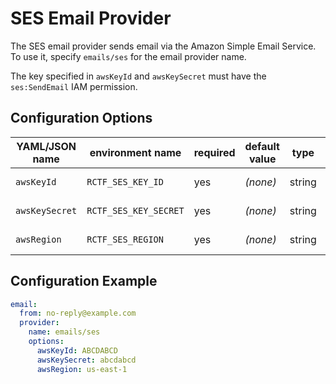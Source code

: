 # SES Email Provider

The SES email provider sends email via the Amazon Simple Email Service. To use it, specify `emails/ses` for the email provider name.

The key specified in `awsKeyId` and `awsKeySecret` must have the `ses:SendEmail` IAM permission.

## Configuration Options

| YAML/JSON name | environment name      | required | default value | type   | description        |
| -------------- | --------------------- | -------- | ------------- | ------ | ------------------ |
| `awsKeyId`     | `RCTF_SES_KEY_ID`     | yes      | _(none)_      | string | AWS IAM key ID     |
| `awsKeySecret` | `RCTF_SES_KEY_SECRET` | yes      | _(none)_      | string | AWS IAM key secret |
| `awsRegion`    | `RCTF_SES_REGION`     | yes      | _(none)_      | string | AWS region ID      |

## Configuration Example

```yaml
email:
  from: no-reply@example.com
  provider:
    name: emails/ses
    options:
      awsKeyId: ABCDABCD
      awsKeySecret: abcdabcd
      awsRegion: us-east-1
```
